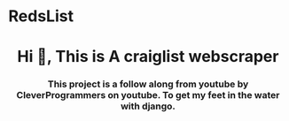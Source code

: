 # RedsList
<h1 align="center">Hi 👋, This is A craiglist webscraper</h1>
<h3 align="center">This project is a follow along from youtube by CleverProgrammers on youtube. To get my feet in the water with django.</h3>
